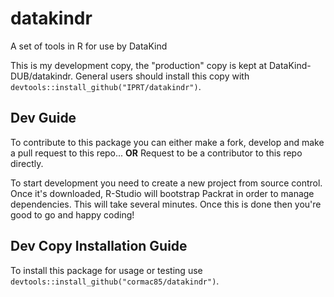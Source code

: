 # datakindr
A set of tools in R for use by DataKind

This is my development copy, the "production" copy is kept at DataKind-DUB/datakindr. General users should install this copy with `devtools::install_github("IPRT/datakindr")`.

## Dev Guide
To contribute to this package you can either make a fork, develop and make a pull request to this repo...
**OR**
Request to be a contributor to this repo directly.

To start development you need to create a new project from source control. Once it's downloaded, R-Studio will bootstrap Packrat in order to manage dependencies. This will take several minutes. Once this is done then you're good to go and happy coding!

## Dev Copy Installation Guide
To install this package for usage or testing use `devtools::install_github("cormac85/datakindr")`.
